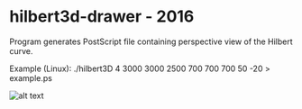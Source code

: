 # hilbert3d-drawer - 2016


Program generates PostScript file containing perspective view of the Hilbert curve.  


Example (Linux): ./hilbert3D 4 3000 3000 2500 700 700 700 50 -20 > example.ps

![alt text](https://github.com/staffik/hilbert3d-drawer/blob/master/hilbert3d%20screenshot.png)
